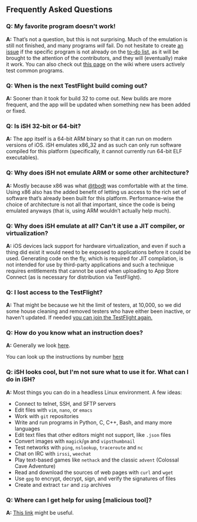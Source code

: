 ## Frequently Asked Questions

### Q: My favorite program doesn't work!
**A:** That’s not a question, but this is not surprising. Much of the emulation is still not finished, and many programs *will* fail. Do not hesitate to create [an issue](https://github.com/tbodt/ish/issues/new) if the specific program is not already on the [to-do list](https://github.com/tbodt/ish/projects/7), as it will be brought to the attention of the contributors, and they will (eventually) make it work. You can also check out [this page](https://github.com/tbodt/ish/wiki/What-works%3F) on the wiki where users actively test common programs.

### Q: When is the next TestFlight build coming out?
**A:** Sooner than it took for build 32 to come out. New builds are more frequent, and the app will be updated when something new has been added or fixed.

### Q: Is iSH 32-bit or 64-bit?
**A:** The app itself is a 64-bit ARM binary so that it can run on modern versions of iOS. iSH emulates x86_32 and as such can only run software compiled for this platform (specifically, it cannot currently run 64-bit ELF executables). 

### Q: Why does iSH not emulate ARM or some other architecture?
**A:** Mostly because x86 was what [@tbodt](https://github.com/tbodt) was comfortable with at the time. Using x86 also has the added benefit of letting us access to the rich set of software that’s already been built for this platform. Performance-wise the choice of architecture is not all that important, since the code is being emulated anyways (that is, using ARM wouldn’t actually help much).

### Q: Why does iSH emulate at all? Can't it use a JIT compiler, or virtualization?
**A:** iOS devices lack support for hardware virtualization, and even if such a thing did exist it would need to be exposed to applications before it could be used. Generating code on the fly, which is required for JIT compilation, is not intended for use by third-party applications and such a technique requires entitlements that cannot be used when uploading to App Store Connect (as is necessary for distribution via TestFlight).

### Q: I lost access to the TestFlight?
**A:** That might be because we hit the limit of testers, at 10,000, so we did some house cleaning and removed testers who have either been inactive, or haven't updated. If needed [you can join the TestFlight again.](https://testflight.apple.com/join/97i7KM8O)

### Q: How do you know what an instruction does?
**A:** Generally we look [here](https://www.felixcloutier.com/x86/).

You can look up the instructions by number [here](https://github.com/torvalds/linux/blob/master/arch/x86/entry/syscalls/syscall_32.tbl)

### Q: iSH looks cool, but I'm not sure what to use it for. What can I do in iSH?
**A:** Most things you can do in a headless Linux environment. A few ideas:
- Connect to telnet, SSH, and SFTP servers
- Edit files with `vim`, `nano`, or `emacs`
- Work with `git` repositories
- Write and run programs in Python, C, C++, Bash, and many more languages
- Edit text files that other editors might not support, like `.json` files
- Convert images with `magick`/`gm` and `vipsthumbnail`
- Test networks with `ping`, `nslookup`, `traceroute` and `nc`
- Chat on IRC with `irssi`, `weechat`
- Play text-based games like `nethack` and the classic `advent` (Colossal Cave Adventure)
- Read and download the sources of web pages with `curl` and `wget`
- Use `gpg` to encrypt, decrypt, sign, and verify the signatures of files
- Create and extract `tar` and `zip` archives

### Q: Where can I get help for using [malicious tool]?
**A:** [This link](https://idiot.razor0.repl.co/) might be useful.